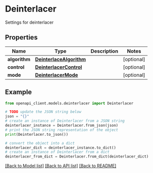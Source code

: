 # Deinterlacer

Settings for deinterlacer

## Properties

Name | Type | Description | Notes
------------ | ------------- | ------------- | -------------
**algorithm** | [**DeinterlaceAlgorithm**](DeinterlaceAlgorithm.md) |  | [optional] 
**control** | [**DeinterlacerControl**](DeinterlacerControl.md) |  | [optional] 
**mode** | [**DeinterlacerMode**](DeinterlacerMode.md) |  | [optional] 

## Example

```python
from openapi_client.models.deinterlacer import Deinterlacer

# TODO update the JSON string below
json = "{}"
# create an instance of Deinterlacer from a JSON string
deinterlacer_instance = Deinterlacer.from_json(json)
# print the JSON string representation of the object
print(Deinterlacer.to_json())

# convert the object into a dict
deinterlacer_dict = deinterlacer_instance.to_dict()
# create an instance of Deinterlacer from a dict
deinterlacer_from_dict = Deinterlacer.from_dict(deinterlacer_dict)
```
[[Back to Model list]](../README.md#documentation-for-models) [[Back to API list]](../README.md#documentation-for-api-endpoints) [[Back to README]](../README.md)


